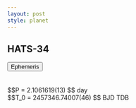 ```yaml
---
layout: post
style: planet
---
```

<script src="../js/planets.js"></script>

## HATS-34

<!-- Tab links -->
<div class="tab">
<button class="tablinks" onclick="openCity(event, 'Ephemeris')">Ephemeris</button>
</div>

<!-- Tab content -->
<div id="Ephemeris" class="tabcontent" markdown="1">
<br/><br/>
$$P = 2.1061619(13) $$ day <br/>
$$T_0 = 2457346.74007(46) $$ BJD TDB
<br/><br/>
<br/><br/>
</div>



<script src="../js/tabs.js"></script>


